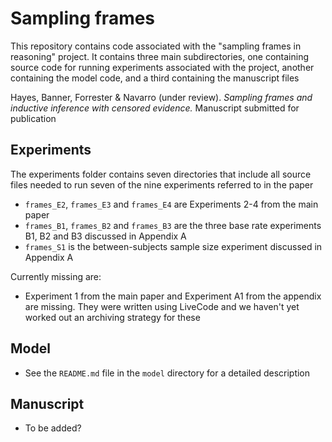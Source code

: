 # Sampling frames

This repository contains code associated with the "sampling frames in reasoning" project. It contains three main subdirectories, one containing source code for running experiments associated with the project, another containing the model code, and a third containing the manuscript files

Hayes, Banner, Forrester & Navarro (under review). *Sampling frames and inductive inference with censored evidence.* Manuscript submitted for publication

## Experiments

The experiments folder contains seven directories that include all source files needed to run seven of the nine experiments referred to in the paper

- `frames_E2`, `frames_E3` and `frames_E4` are Experiments 2-4 from the main paper
- `frames_B1`, `frames_B2` and `frames_B3` are the three base rate experiments B1, B2 and B3 discussed in Appendix A
- `frames_S1` is the between-subjects sample size experiment discussed in Appendix A
 
Currently missing are:

- Experiment 1 from the main paper and Experiment A1 from the appendix are missing. They were written using LiveCode and we haven't yet worked out an archiving strategy for these

## Model

- See the `README.md` file in the `model` directory for a detailed description

## Manuscript

- To be added?
